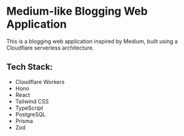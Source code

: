 # Medium-like Blogging Web Application

This is a blogging web application inspired by Medium, built using a Cloudflare serverless architecture.

## Tech Stack:
- Cloudflare Workers
- Hono
- React
- Tailwind CSS
- TypeScript
- PostgreSQL
- Prisma
- Zod
